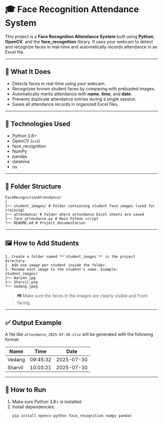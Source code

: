 # 🎓 Face Recognition Attendance System

This project is a **Face Recognition Attendance System** built using **Python**, **OpenCV**, and the **face_recognition** library. It uses your webcam to detect and recognize faces in real-time and automatically records attendance in an Excel file.

---

## 📸 What It Does

- Detects faces in real-time using your webcam.
- Recognizes known student faces by comparing with preloaded images.
- Automatically marks attendance with **name**, **time**, and **date**.
- Prevents duplicate attendance entries during a single session.
- Saves all attendance records in organized Excel files.

---

## 🧰 Technologies Used

- Python 3.8+
- OpenCV (`cv2`)
- face_recognition
- NumPy
- pandas
- datetime
- os

---

## 📁 Folder Structure
```
FaceRecognitionAttendance/
│
├── student_images/ # Folder containing student face images (used for training)
├── attendance/ # Folder where attendance Excel sheets are saved
├── face_attendance.py # Main Python script
└── README.md # Project documentation

```
---

## 🖼️ How to Add Students
```
1. Create a folder named **`student_images`** in the project directory.
2. Add one image per student inside the folder.
3. Rename each image to the student’s name. Example:
student_images/
├── Aaryan.jpg
├── Sharvil.png
└── Vedang.jpeg
```
> 📷 Make sure the faces in the images are clearly visible and front-facing.


---

## ✅ Output Example

A file like `attendance_2025-07-30.xlsx` will be generated with the following format:

| Name     | Time     | Date       |
|----------|----------|------------|
| Vedang   | 09:45:32 | 2025-07-30 |
| Sharvil  | 10:03:21 | 2025-07-30 |


---

## 🚀 How to Run

1. Make sure Python 3.8+ is installed.
2. Install dependencies:
   ```bash
   pip install opencv-python face_recognition numpy pandas
